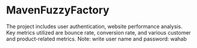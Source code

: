 # MavenFuzzyFactory
The project includes user authentication, website performance analysis. Key metrics utilized are bounce rate, conversion rate, and various customer and product-related metrics. Note: write user name and password: wahab
